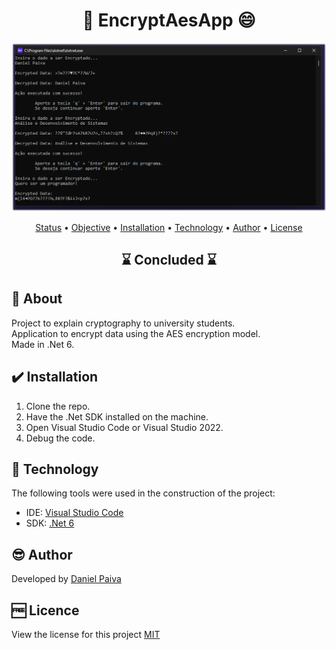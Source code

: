 <h1 align="center"> 🎨 EncryptAesApp 😄</h1>

<p align="center">
    <img src="./_src/app.png">
</p>

<p align="center">
 <a href="#status">Status</a> • 
 <a href="#objective">Objective</a> •
 <a href="#installation">Installation</a> • 
 <a href="#technology">Technology</a> • 
 <a href="#author">Author</a> • 
 <a href="#licence">License</a>
</p>

<h2 align="center" id=status> 
	⌛ Concluded ⌛
</h2>

<h2 id=objective>📜 About</h2>
Project to explain cryptography to university students.<br>
Application to encrypt data using the AES encryption model.<br>
Made in .Net 6.

<h2 id=installation>✔️ Installation</h2>

1. Clone the repo.
2. Have the .Net SDK installed on the machine.
3. Open Visual Studio Code or Visual Studio 2022.
4. Debug the code.

<h2 id=technology>🧰 Technology</h2>

The following tools were used in the construction of the project:

- IDE: <a href="https://code.visualstudio.com/download">Visual Studio Code</a>
- SDK: <a href="https://dotnet.microsoft.com/pt-br/download/dotnet/6.0">.Net 6</a>

<h2 id=author>😎 Author</h2>

Developed by <a href="https://www.linkedin.com/in/danhpaiva/" target="_blank">Daniel Paiva</a>

<h2 id=licence>🆓 Licence</h2>

View the license for this project 
<a href="https://github.com/danhpaiva/EncryptAesNet-console-app-csharp/blob/main/LICENSE" target="_blank">MIT</a>
